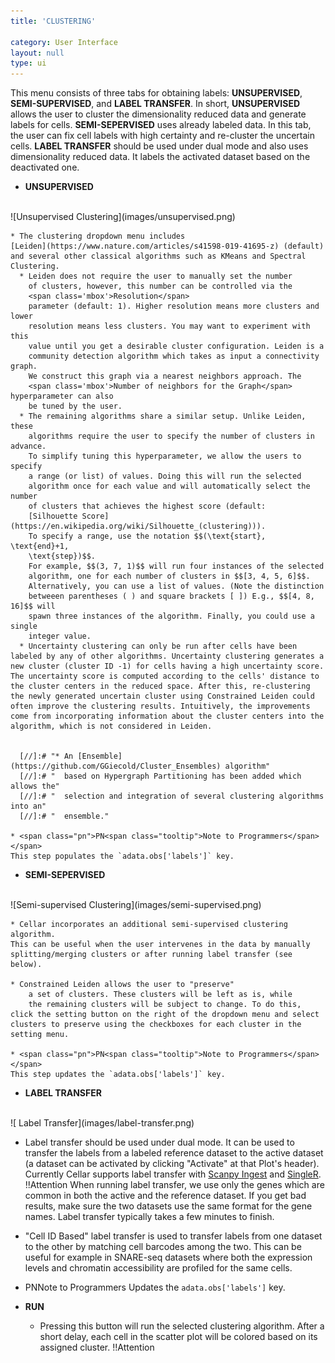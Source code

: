 ```yaml
---
title: 'CLUSTERING'

category: User Interface
layout: null
type: ui
---
```

This menu consists of three tabs for obtaining labels: **UNSUPERVISED**, **SEMI-SUPERVISED**, and **LABEL TRANSFER**. In short, **UNSUPERVISED** allows the user to cluster the dimensionality reduced data and generate labels for cells. **SEMI-SEPERVISED** uses already labeled data. In this tab, the user can fix cell labels with high certainty and re-cluster the uncertain cells. **LABEL TRANSFER** should be used under dual mode and also uses dimensionality reduced data. It labels the activated dataset based on the deactivated one.



* **UNSUPERVISED**
<br>
![Unsupervised Clustering](images/unsupervised.png)
<br>

    * The clustering dropdown menu includes
    [Leiden](https://www.nature.com/articles/s41598-019-41695-z) (default)
    and several other classical algorithms such as KMeans and Spectral
    Clustering.
      * Leiden does not require the user to manually set the number
        of clusters, however, this number can be controlled via the
        <span class='mbox'>Resolution</span>
        parameter (default: 1). Higher resolution means more clusters and lower
        resolution means less clusters. You may want to experiment with this
        value until you get a desirable cluster configuration. Leiden is a
        community detection algorithm which takes as input a connectivity graph.
        We construct this graph via a nearest neighbors approach. The
        <span class='mbox'>Number of neighbors for the Graph</span> hyperparameter can also
        be tuned by the user.
      * The remaining algorithms share a similar setup. Unlike Leiden, these
        algorithms require the user to specify the number of clusters in advance.
        To simplify tuning this hyperparameter, we allow the users to specify
        a range (or list) of values. Doing this will run the selected
        algorithm once for each value and will automatically select the number
        of clusters that achieves the highest score (default:
        [Silhouette Score](https://en.wikipedia.org/wiki/Silhouette_(clustering))).
        To specify a range, use the notation $$(\text{start}, \text{end}+1,
        \text{step})$$.
        For example, $$(3, 7, 1)$$ will run four instances of the selected
        algorithm, one for each number of clusters in $$[3, 4, 5, 6]$$.
        Alternatively, you can use a list of values. (Note the distinction
        betweeen parentheses ( ) and square brackets [ ]) E.g., $$[4, 8, 16]$$ will
        spawn three instances of the algorithm. Finally, you could use a single
        integer value.
      * Uncertainty clustering can only be run after cells have been labeled by any of other algorithms. Uncertainty clustering generates a new cluster (cluster ID -1) for cells having a high uncertainty score. The uncertainty score is computed according to the cells' distance to the cluster centers in the reduced space. After this, re-clustering the newly generated uncertain cluster using Constrained Leiden could often improve the clustering results. Intuitively, the improvements come from incorporating information about the cluster centers into the algorithm, which is not considered in Leiden.


      [//]:# "* An [Ensemble](https://github.com/GGiecold/Cluster_Ensembles) algorithm"
      [//]:# "  based on Hypergraph Partitioning has been added which allows the"
      [//]:# "  selection and integration of several clustering algorithms into an"
      [//]:# "  ensemble."

    * <span class="pn">PN<span class="tooltip">Note to Programmers</span></span>
    This step populates the `adata.obs['labels']` key.



* **SEMI-SEPERVISED**
<br>
![Semi-supervised Clustering](images/semi-supervised.png)
<br>

    * Cellar incorporates an additional semi-supervised clustering algorithm.
    This can be useful when the user intervenes in the data by manually
    splitting/merging clusters or after running label transfer (see below).

    * Constrained Leiden allows the user to "preserve"
        a set of clusters. These clusters will be left as is, while
        the remaining clusters will be subject to change. To do this, click the setting button on the right of the dropdown menu and select clusters to preserve using the checkboxes for each cluster in the setting menu.

    * <span class="pn">PN<span class="tooltip">Note to Programmers</span></span>
    This step updates the `adata.obs['labels']` key.

* **LABEL TRANSFER**
<br>
![ Label Transfer](images/label-transfer.png)
<br>

  * Label transfer should be used under dual mode. It can be used to transfer
    the labels from a labeled reference dataset
    to the active dataset (a dataset can be activated by clicking "Activate" at that Plot's header).
    Currently Cellar supports label transfer with
    [Scanpy Ingest](https://scanpy-tutorials.readthedocs.io/en/latest/integrating-data-using-ingest.html)
    and [SingleR](https://bioconductor.org/packages/devel/bioc/vignettes/SingleR/inst/doc/SingleR.html).
    <span class="warn">!!<span class="tooltip">Attention</span></span>
    When running label transfer, we use only
    the genes which are common in both the active and the reference dataset.
    If you get bad results, make sure the two datasets use the same format
    for the gene names. Label transfer typically takes a few minutes to finish.

  * "Cell ID Based" label transfer is used to transfer labels from one dataset
    to the other by matching cell barcodes among the two. This can be useful
    for example in SNARE-seq datasets where both the expression levels and chromatin
    accessibility are profiled for the same cells.

  * <span class="pn">PN<span class="tooltip">Note to Programmers</span></span>
    Updates the `adata.obs['labels']` key.


* **<span class='mbutton'>RUN</span>**
    * Pressing this button will run the selected clustering algorithm. After
    a short delay, each cell in the scatter plot will be colored based on its
    assigned cluster.
    <span class="warn">!!<span class="tooltip">Attention</span></span>
